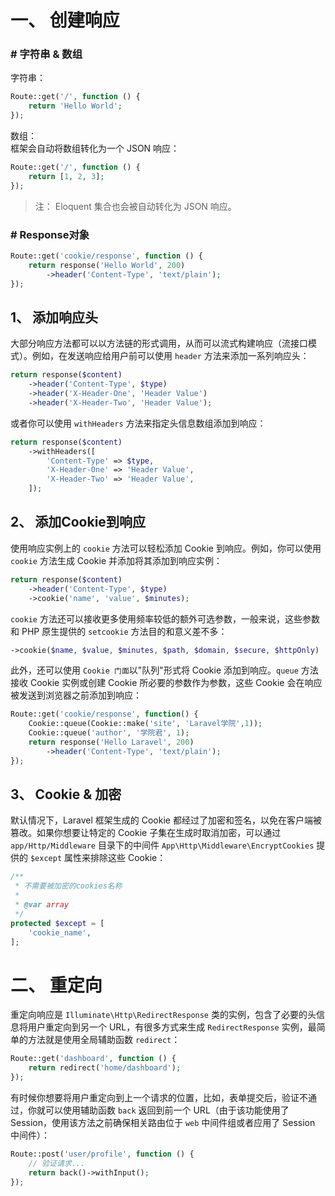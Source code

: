 # 一、 创建响应
### \# 字符串 & 数组
字符串：  
```php
Route::get('/', function () {
    return 'Hello World';
});
```
数组：  
框架会自动将数组转化为一个 JSON 响应：  
```php
Route::get('/', function () {
    return [1, 2, 3];
});
```

>注： Eloquent 集合也会被自动转化为 JSON 响应。  

### \# Response对象
```php
Route::get('cookie/response', function () {
    return response('Hello World', 200)
        ->header('Content-Type', 'text/plain');
});
```


## 1、 添加响应头
大部分响应方法都可以以方法链的形式调用，从而可以流式构建响应（流接口模式）。例如，在发送响应给用户前可以使用 `header` 方法来添加一系列响应头：  
```php
return response($content)
    ->header('Content-Type', $type)
    ->header('X-Header-One', 'Header Value')
    ->header('X-Header-Two', 'Header Value');
```
或者你可以使用 `withHeaders` 方法来指定头信息数组添加到响应：  
```php
return response($content)
    ->withHeaders([
        'Content-Type' => $type,
        'X-Header-One' => 'Header Value',
        'X-Header-Two' => 'Header Value',
    ]);
```

## 2、 添加Cookie到响应
使用响应实例上的 `cookie` 方法可以轻松添加 Cookie 到响应。例如，你可以使用 `cookie` 方法生成 Cookie 并添加将其添加到响应实例：  
```php
return response($content)
    ->header('Content-Type', $type)
    ->cookie('name', 'value', $minutes);
```
`cookie` 方法还可以接收更多使用频率较低的额外可选参数，一般来说，这些参数和 PHP 原生提供的 `setcookie` 方法目的和意义差不多：  
```php
->cookie($name, $value, $minutes, $path, $domain, $secure, $httpOnly)
```
此外，还可以使用 `Cookie 门面`以"队列"形式将 Cookie 添加到响应。`queue` 方法接收 Cookie 实例或创建 Cookie 所必要的参数作为参数，这些 Cookie 会在响应被发送到浏览器之前添加到响应：  
```php
Route::get('cookie/response', function() {
    Cookie::queue(Cookie::make('site', 'Laravel学院',1));
    Cookie::queue('author', '学院君', 1);
    return response('Hello Laravel', 200)
        ->header('Content-Type', 'text/plain');
});
```

## 3、 Cookie & 加密
默认情况下，Laravel 框架生成的 Cookie 都经过了加密和签名，以免在客户端被篡改。如果你想要让特定的 Cookie 子集在生成时取消加密，可以通过 `app/Http/Middleware` 目录下的中间件 `App\Http\Middleware\EncryptCookies` 提供的 `$except` 属性来排除这些 Cookie：  
```php
/**
 * 不需要被加密的cookies名称
 *
 * @var array
 */
protected $except = [
    'cookie_name',
];
```



# 二、 重定向
重定向响应是 `Illuminate\Http\RedirectResponse` 类的实例，包含了必要的头信息将用户重定向到另一个 URL，有很多方式来生成 `RedirectResponse` 实例，最简单的方法就是使用全局辅助函数 `redirect`：  
```php
Route::get('dashboard', function () {
    return redirect('home/dashboard');
});
```
有时候你想要将用户重定向到上一个请求的位置，比如，表单提交后，验证不通过，你就可以使用辅助函数 `back` 返回到前一个 URL（由于该功能使用了 Session，使用该方法之前确保相关路由位于 `web` 中间件组或者应用了 Session 中间件）：  
```php
Route::post('user/profile', function () {
    // 验证请求...
    return back()->withInput();
});
```

